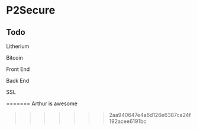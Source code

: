 # P2Secure


## Todo

Litherium 

Bitcoin

Front End

Back End

SSL

=======
Arthur is awesome
>>>>>>> 2aa940647e4a6d126e6387ca24f192acee6191bc
